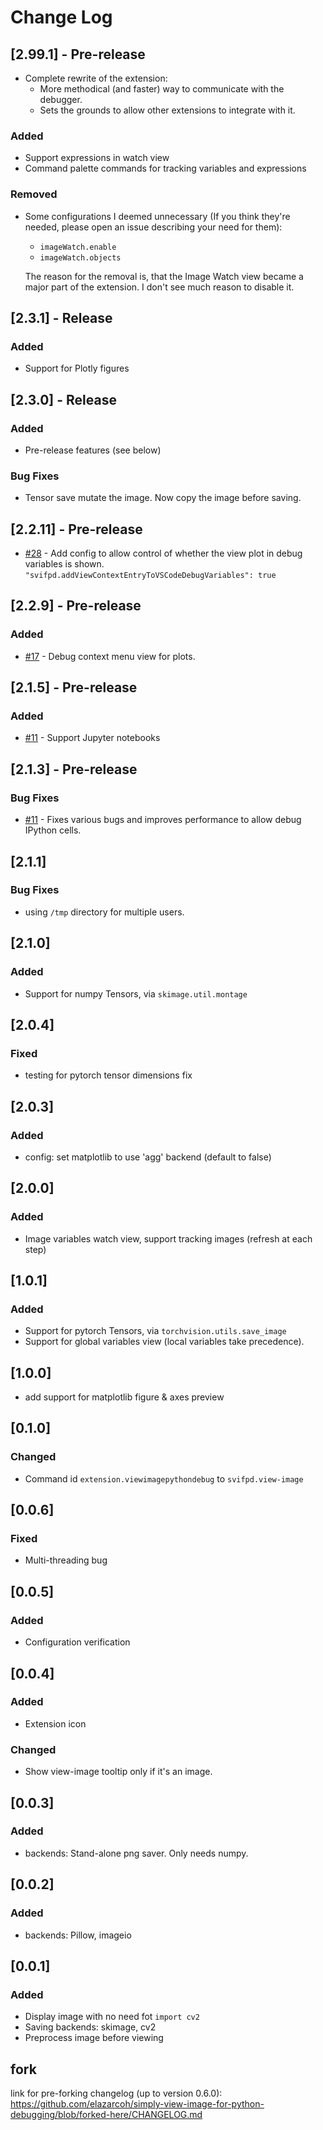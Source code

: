 # Change Log

## [2.99.1] - Pre-release
- Complete rewrite of the extension:
  - More methodical (and faster) way to communicate with the debugger.
  - Sets the grounds to allow other extensions to integrate with it.

### Added
- Support expressions in watch view
- Command palette commands for tracking variables and expressions

### Removed
- Some configurations I deemed unnecessary (If you think they're needed, please open an issue describing your need for them):
  - `imageWatch.enable`
  - `imageWatch.objects`

  The reason for the removal is, that the Image Watch view became a major part of the extension.
  I don't see much reason to disable it.

## [2.3.1] - Release

### Added
- Support for Plotly figures

## [2.3.0] - Release

### Added
- Pre-release features (see below)

### Bug Fixes
- Tensor save mutate the image. Now copy the image before saving.

## [2.2.11] - Pre-release

- [#28](#28) - Add config to allow control of whether the view plot in debug variables is shown.
               `"svifpd.addViewContextEntryToVSCodeDebugVariables": true`

## [2.2.9] - Pre-release

### Added
- [#17](#17) - Debug context menu view for plots.

## [2.1.5] - Pre-release

### Added
- [#11](#11) - Support Jupyter notebooks

## [2.1.3] - Pre-release

### Bug Fixes
- [#11](#11) - Fixes various bugs and improves performance to allow debug IPython cells.

## [2.1.1]

### Bug Fixes
- using `/tmp` directory for multiple users.

## [2.1.0]

### Added
- Support for numpy Tensors, via `skimage.util.montage`

## [2.0.4]

### Fixed

- testing for pytorch tensor dimensions fix


## [2.0.3]

### Added

- config: set matplotlib to use 'agg' backend (default to false)


## [2.0.0]

### Added

- Image variables watch view, support tracking images (refresh at each step)


## [1.0.1]

### Added
- Support for pytorch Tensors, via `torchvision.utils.save_image`
- Support for global variables view (local variables take precedence).


## [1.0.0]

- add support for matplotlib figure & axes preview

## [0.1.0]

### Changed

- Command id `extension.viewimagepythondebug` to `svifpd.view-image`

## [0.0.6]

### Fixed 

- Multi-threading bug

## [0.0.5]

### Added

- Configuration verification

## [0.0.4]

### Added

- Extension icon

### Changed

- Show view-image tooltip only if it's an image.

## [0.0.3]

### Added

- backends: Stand-alone png saver. Only needs numpy.

## [0.0.2]

### Added

- backends: Pillow, imageio

## [0.0.1]

### Added

- Display image with no need fot `import cv2`
- Saving backends: skimage, cv2
- Preprocess image before viewing

## fork 

link for pre-forking changelog (up to version 0.6.0):
https://github.com/elazarcoh/simply-view-image-for-python-debugging/blob/forked-here/CHANGELOG.md
